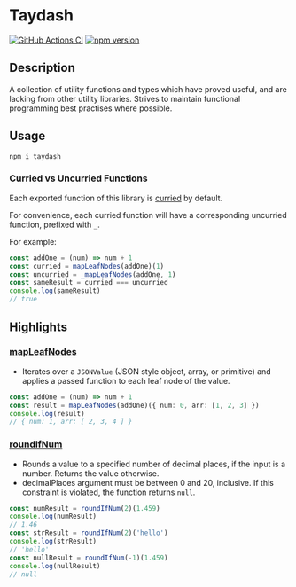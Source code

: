 # Taydash

[![GitHub Actions CI](https://github.com/taylorsweetman/taydash/workflows/CI/badge.svg?branch=main)](https://github.com/taylorsweetman/taydash/actions)
[![npm version](https://badge.fury.io/js/taydash.svg)](https://www.npmjs.com/package/taydash)

## Description

A collection of utility functions and types which have proved useful, and are lacking from other utility libraries. Strives to maintain functional programming best practises where possible.

## Usage

```shell
npm i taydash
```

### Curried vs Uncurried Functions

Each exported function of this library is [curried](https://en.wikipedia.org/wiki/Currying) by default.

For convenience, each curried function will have a corresponding uncurried function, prefixed with `_`.

For example:

```typescript
const addOne = (num) => num + 1
const curried = mapLeafNodes(addOne)(1)
const uncurried = _mapLeafNodes(addOne, 1)
const sameResult = curried === uncurried
console.log(sameResult)
// true
```

## Highlights

### [mapLeafNodes](https://github.com/taylorsweetman/taydash/blob/main/src/functions/mapLeafNodes.ts)

- Iterates over a `JSONValue` (JSON style object, array, or primitive) and applies a passed function to each leaf node of the value.

```typescript
const addOne = (num) => num + 1
const result = mapLeafNodes(addOne)({ num: 0, arr: [1, 2, 3] })
console.log(result)
// { num: 1, arr: [ 2, 3, 4 ] }
```

### [roundIfNum](https://github.com/taylorsweetman/taydash/blob/main/src/functions/roundIfNum.ts)

- Rounds a value to a specified number of decimal places, if the input is a number. Returns the value otherwise.
- decimalPlaces argument must be between 0 and 20, inclusive. If this constraint is violated, the function returns `null`.

```typescript
const numResult = roundIfNum(2)(1.459)
console.log(numResult)
// 1.46
const strResult = roundIfNum(2)('hello')
console.log(strResult)
// 'hello'
const nullResult = roundIfNum(-1)(1.459)
console.log(nullResult)
// null
```

